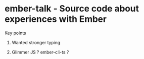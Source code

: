 # ember-talk - Source code about experiences with Ember

Key points

1. Wanted stronger typing

2. Glimmer JS ? ember-cli-ts ?

